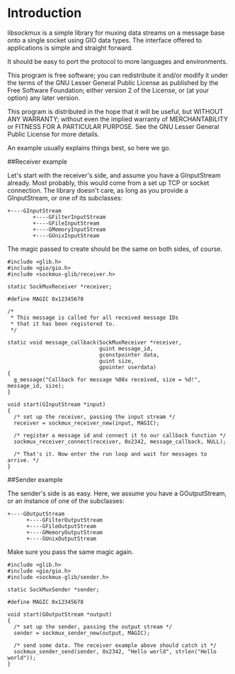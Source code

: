 # Introduction

libsockmux is a simple library for muxing data streams on a message base
onto a single socket using GIO data types. The interface offered to
applications is simple and straight forward.

It should be easy to port the protocol to more languages and environments.

This program is free software; you can redistribute it and/or modify
it under the terms of the GNU Lesser General Public License as
published by the Free Software Foundation; either version 2 of the
License, or (at your option) any later version.

This program is distributed in the hope that it will be useful,
but WITHOUT ANY WARRANTY; without even the implied warranty of
MERCHANTABILITY or FITNESS FOR A PARTICULAR PURPOSE.  See the
GNU Lesser General Public License for more details.

An example usually explains things best, so here we go.

##Receiver example

Let's start with the receiver's side, and assume you have a GInputStream
already. Most probably, this would come from a set up TCP or socket
connection. The library doesn't care, as long as you provide a GInputStream,
or one of its subclasses:
    
    +----GInputStream
            +----GFilterInputStream
            +----GFileInputStream
            +----GMemoryInputStream
            +----GUnixInputStream

The magic passed to create should be the same on both sides, of course.

    #include <glib.h>
    #include <gio/gio.h>
    #include <sockmux-glib/receiver.h>

    static SockMuxReceiver *receiver;

    #define MAGIC 0x12345678
    
    /* 
     * This message is called for all received message IDs
     * that it has been registered to.
     */

    static void message_callback(SockMuxReceiver *receiver,
                                 guint message_id,
                                 gconstpointer data,
                                 guint size,
                                 gpointer userdata)
    {
      g_message("Callback for message %08x received, size = %d!", message_id, size);
    }

    void start(GInputStream *input)
    {
      /* set up the receiver, passing the input stream */
      receiver = sockmux_receiver_new(input, MAGIC);

      /* register a message id and connect it to our callback function */
      sockmux_receiver_connect(receiver, 0x2342, message_callback, NULL);

      /* That's it. Now enter the run loop and wait for messages to arrive. */
    }

##Sender example

The sender's side is as easy. Here, we assume you have a GOutputStream,
or an instance of one of the subclasses:

    +----GOutputStream
          +----GFilterOutputStream
          +----GFileOutputStream
          +----GMemoryOutputStream
          +----GUnixOutputStream

Make sure you pass the same magic again.

    #include <glib.h>
    #include <gio/gio.h>
    #include <sockmux-glib/sender.h>

    static SockMuxSender *sender;

    #define MAGIC 0x12345678
    
    void start(GOutputStream *output)
    {
      /* set up the sender, passing the output stream */
      sender = sockmux_sender_new(output, MAGIC);

      /* send some data. The receiver example above should catch it */
      sockmux_sender_send(sender, 0x2342, "Hello world", strlen("Hello world"));
    }

